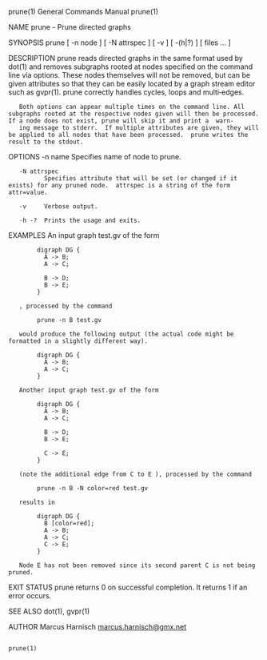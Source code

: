 prune(1)                                                                                   General Commands Manual                                                                                   prune(1)



NAME
       prune - Prune directed graphs

SYNOPSIS
       prune [ -n node ] [ -N attrspec ] [ -v ] [ -(h|?)  ] [ files ...  ]

DESCRIPTION
       prune  reads directed graphs in the same format used by dot(1) and removes subgraphs rooted at nodes specified on the command line via options. These nodes themselves will not be removed, but can be
       given attributes so that they can be easily located by a graph stream editor such as gvpr(1).  prune correctly handles cycles, loops and multi‐edges.

       Both options can appear multiple times on the command line. All subgraphs rooted at the respective nodes given will then be processed. If a node does not exist, prune will skip it and print a  warn‐
       ing message to stderr.  If multiple attributes are given, they will be applied to all nodes that have been processed.  prune writes the result to the stdout.

OPTIONS
       -n name
              Specifies name of node to prune.

       -N attrspec
              Specifies attribute that will be set (or changed if it exists) for any pruned node.  attrspec is a string of the form attr=value.

       -v     Verbose output.

       -h -?  Prints the usage and exits.


EXAMPLES
       An input graph test.gv of the form

            digraph DG {
              A -> B;
              A -> C;

              B -> D;
              B -> E;
            }

       , processed by the command

            prune -n B test.gv

       would produce the following output (the actual code might be formatted in a slightly different way).

            digraph DG {
              A -> B;
              A -> C;
            }

       Another input graph test.gv of the form

            digraph DG {
              A -> B;
              A -> C;

              B -> D;
              B -> E;

              C -> E;
            }

       (note the additional edge from C to E ), processed by the command

            prune -n B -N color=red test.gv

       results in

            digraph DG {
              B [color=red];
              A -> B;
              A -> C;
              C -> E;
            }

       Node E has not been removed since its second parent C is not being pruned.


EXIT STATUS
       prune returns 0 on successful completion.  It returns 1 if an error occurs.

SEE ALSO
       dot(1), gvpr(1)


AUTHOR
       Marcus Harnisch <marcus.harnisch@gmx.net>



                                                                                                                                                                                                     prune(1)
